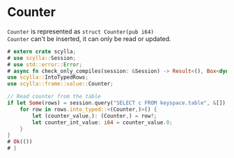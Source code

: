 # Counter
`Counter` is represented as `struct Counter(pub i64)`\
`Counter` can't be inserted, it can only be read or updated.

```rust
# extern crate scylla;
# use scylla::Session;
# use std::error::Error;
# async fn check_only_compiles(session: &Session) -> Result<(), Box<dyn Error>> {
use scylla::IntoTypedRows;
use scylla::frame::value::Counter;

// Read counter from the table
if let Some(rows) = session.query("SELECT c FROM keyspace.table", &[]).await?.rows {
    for row in rows.into_typed::<(Counter,)>() {
        let (counter_value,): (Counter,) = row?;
        let counter_int_value: i64 = counter_value.0;
    }
}
# Ok(())
# }
```